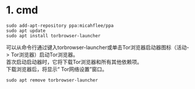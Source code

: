 # 1. cmd
```
sudo add-apt-repository ppa:micahflee/ppa
sudo apt update
sudo apt install torbrowser-launcher
```

可以从命令行通过键入torbrowser-launcher或单击Tor浏览器启动器图标（活动-> Tor浏览器）启动Tor浏览器。  
首次启动启动器时，它将下载Tor浏览器和所有其他依赖项。  
下载浏览器后，将显示“ Tor网络设置”窗口。  

```
sudo apt remove torbrowser-launcher
```
